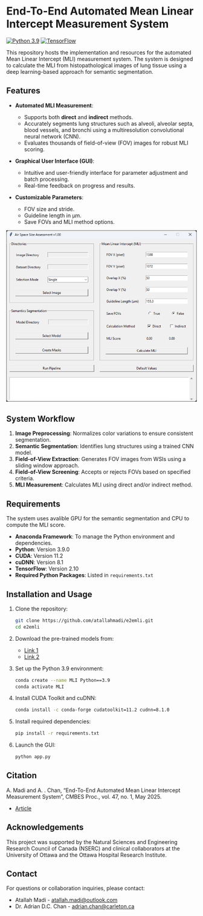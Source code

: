 # End-To-End Automated Mean Linear Intercept Measurement System

[![Python 3.9](https://img.shields.io/badge/Python-3.9-blue)](https://www.python.org/downloads/release/python-390/)
[![TensorFlow](https://img.shields.io/badge/Framework-TensorFlow-orange)](https://www.tensorflow.org/) 

This repository hosts the implementation and resources for the automated Mean Linear Intercept (MLI) measurement system. The system is designed to calculate the MLI from histopathological images of lung tissue using a deep learning-based approach for semantic segmentation.


## Features
- **Automated MLI Measurement**:
  - Supports both **direct** and **indirect** methods.
  - Accurately segments lung structures such as alveoli, alveolar septa, blood vessels, and bronchi using a multiresolution convolutional neural network (CNN).
  - Evaluates thousands of field-of-view (FOV) images for robust MLI scoring.

- **Graphical User Interface (GUI)**:
  - Intuitive and user-friendly interface for parameter adjustment and batch processing.
  - Real-time feedback on progress and results.

- **Customizable Parameters**:
  - FOV size and stride.
  - Guideline length in µm.
  - Save FOVs and MLI method options.

![Air Space Size Assessment GUI](image/gui.png)


## System Workflow

1. **Image Preprocessing**: Normalizes color variations to ensure consistent segmentation.
2. **Semantic Segmentation**: Identifies lung structures using a trained CNN model.
3. **Field-of-View Extraction**: Generates FOV images from WSIs using a sliding window approach.
4. **Field-of-View Screening**: Accepts or rejects FOVs based on specified criteria.
5. **MLI Measurement**: Calculates MLI using direct and/or indirect method.


## Requirements

The system uses avalible GPU for the semantic segmentation and CPU to compute the MLI score.
- **Anaconda Framework**: To manage the Python environment and dependencies.
- **Python**: Version 3.9.0
- **CUDA**: Version 11.2
- **cuDNN**: Version 8.1
- **TensorFlow**: Version 2.10
- **Required Python Packages**: Listed in `requirements.txt`


## Installation and Usage

1. Clone the repository:
   ```bash
   git clone https://github.com/atallahmadi/e2emli.git
   cd e2emli
   ```

2. Download the pre-trained models from:
   - [Link 1](https://www.sce.carleton.ca/faculty/chan/download/MLImodel.zip)
   - [Link 2](https://www.dropbox.com/scl/fi/2jern356ii7lfvjkn6bwx/MLImodel.zip?rlkey=xo1hu09uw2j7i0qf4xltjdlos&st=nlclzqcl&dl=0)

3. Set up the Python 3.9 environment:
   ```bash
   conda create --name MLI Python==3.9
   conda activate MLI
   ```

4. Install CUDA Toolkit and cuDNN:
   ```bash
   conda install -c conda-forge cudatoolkit=11.2 cudnn=8.1.0
   ```

5. Install required dependencies:
   ```bash
   pip install -r requirements.txt
   ```

6. Launch the GUI:
   ```bash
   python app.py
   ```


## Citation

A. Madi and A. . Chan, “End-To-End Automated Mean Linear Intercept Measurement System”, CMBES Proc., vol. 47, no. 1, May 2025.
- [Article](https://proceedings.cmbes.ca/index.php/proceedings/article/view/1221)


## Acknowledgements

This project was supported by the Natural Sciences and Engineering Research Council of Canada (NSERC) and clinical collaborators at the University of Ottawa and the Ottawa Hospital Research Institute.


## Contact

For questions or collaboration inquiries, please contact:
- Atallah Madi - [atallah.madi@outlook.com](mailto:atallah.madi@outlook.com)
- Dr. Adrian D.C. Chan - [adrian.chan@carleton.ca](mailto:Adrian.Chan@carleton.ca)

